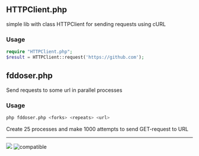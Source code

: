 ## HTTPClient.php
simple lib with class HTTPClient for sending requests using cURL
### Usage
```php
require "HTTPClient.php";
$result = HTTPClient::request('https://github.com');
```

## fddoser.php
Send requests to some url in parallel processes

### Usage
```bash
php fddoser.php <forks> <repeats> <url>
```
Create 25 processes and make 1000 attempts to send GET-request to URL

----
<a href="https://github.com/effus/php-tools/"><img src="https://img.shields.io/github/license/effus/php-tools.svg"></a>
![compatible](https://img.shields.io/badge/PHP7-Compatible-brightgreen.svg)
